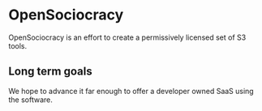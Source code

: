 # OpenSociocracy

OpenSociocracy is an effort to create a permissively licensed set of S3 tools.

## Long term goals

We hope to advance it far enough to offer a developer owned SaaS using the software.
